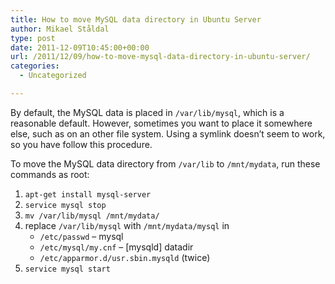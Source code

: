 ```yaml
---
title: How to move MySQL data directory in Ubuntu Server
author: Mikael Ståldal
type: post
date: 2011-12-09T10:45:00+00:00
url: /2011/12/09/how-to-move-mysql-data-directory-in-ubuntu-server/
categories:
  - Uncategorized

---
```

By default, the MySQL data is placed in `/var/lib/mysql`, which is a reasonable default. However, sometimes you want to place it somewhere else, such as on an other file system. Using a symlink doesn&#8217;t seem to work, so you have follow this procedure.

To move the MySQL data directory from `/var/lib` to `/mnt/mydata`, run these commands as root:

  1. `apt-get install mysql-server`
  2. `service mysql stop`
  3. `mv /var/lib/mysql /mnt/mydata/`
  4. replace `/var/lib/mysql` with `/mnt/mydata/mysql` in 
      * `/etc/passwd` &#8211; mysql
      * `/etc/mysql/my.cnf` &#8211; [mysqld] datadir
      * `/etc/apparmor.d/usr.sbin.mysqld` (twice)
  5. `service mysql start`